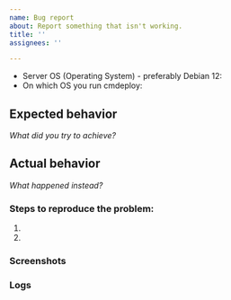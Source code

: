 ```yaml
---
name: Bug report
about: Report something that isn't working.
title: ''
assignees: ''

---
```


<!--
Please fill out as much of this form as you can (leaving out stuff that is not applicable is ok).
-->

- Server OS (Operating System) - preferably Debian 12: 
- On which OS you run cmdeploy:

## Expected behavior

*What did you try to achieve?*

## Actual behavior

*What happened instead?*

### Steps to reproduce the problem:

1. 
2.

### Screenshots

### Logs

